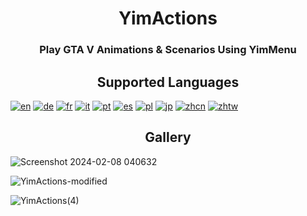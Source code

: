 <h1 align="center"> YimActions </h1>

<h3 align="center"> Play GTA V Animations &amp; Scenarios Using YimMenu </h3>

<h2 align="center"> Supported Languages </h2>

[![en](https://img.shields.io/badge/English-US-blue)](https://github.com/xesdoog/YimActions)
[![de](https://img.shields.io/badge/German-DE-blue)](https://github.com/xesdoog/YimActions)
[![fr](https://img.shields.io/badge/French-FR-blue)](https://github.com/xesdoog/YimActions)
[![it](https://img.shields.io/badge/Italian-IT-blue)](https://github.com/xesdoog/YimActions)
[![pt](https://img.shields.io/badge/Portuguese-BR-blue)](https://github.com/xesdoog/YimActions)
[![es](https://img.shields.io/badge/Spanish-ES/MX-blue)](https://github.com/xesdoog/YimActions)
[![pl](https://img.shields.io/badge/Polish-PL-blue)](https://github.com/xesdoog/YimActions)
[![jp](https://img.shields.io/badge/Japanese-JP-blue)](https://github.com/xesdoog/YimActions)
[![zhcn](https://img.shields.io/badge/Chinese-Simplified-blue)](https://github.com/xesdoog/YimActions)
[![zhtw](https://img.shields.io/badge/Chinese-Traditional-blue)](https://github.com/xesdoog/YimActions)

<h2 align="center"> Gallery </h2>

![Screenshot 2024-02-08 040632](https://github.com/xesdoog/YimActions/assets/66764345/9bdde22d-0efa-4d6c-8385-6c0be1d79a99)

![YimActions-modified](https://github.com/user-attachments/assets/cc79c2b5-d05a-41f3-b59e-4e32770dbf25)


![YimActions(4)](https://github.com/xesdoog/YimActions/assets/66764345/e26f12c0-d1de-41ea-a2c1-df23c79deb8b)
